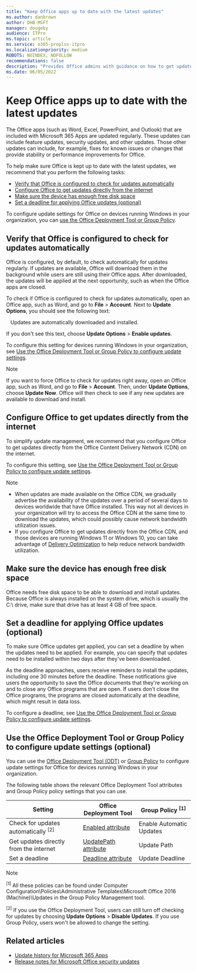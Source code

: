 ```yaml
---
title: "Keep Office apps up to date with the latest updates"
ms.author: danbrown
author: DHB-MSFT
manager: dougeby
audience: ITPro
ms.topic: article
ms.service: o365-proplus-itpro
ms.localizationpriority: medium
ROBOTS: NOINDEX, NOFOLLOW
recommendations: false
description: "Provides Office admins with guidance on how to get updates for Microsoft 365 Apps."
ms.date: 06/05/2022
---
```


# Keep Office apps up to date with the latest updates

The Office apps (such as Word, Excel, PowerPoint, and Outlook) that are included with Microsoft 365 Apps are updated regularly. These updates can include feature updates, security updates, and other updates. Those other updates can include, for example, fixes for known issues or changes that provide stability or performance improvements for Office.

To help make sure Office is kept up to date with the latest updates, we recommend that you perform the following tasks:

- [Verify that Office is configured to check for updates automatically](#verify-that-office-is-configured-to-check-for-updates-automatically)
- [Configure Office to get updates directly from the internet](#configure-office-to-get-updates-directly-from-the-internet)
- [Make sure the device has enough free disk space](#make-sure-the-device-has-enough-free-disk-space)
- [Set a deadline for applying Office updates (optional)](#set-a-deadline-for-applying-office-updates-optional)

To configure update settings for Office on devices running Windows in your organization, you can [use the Office Deployment Tool or Group Policy](#use-the-office-deployment-tool-or-group-policy-to-configure-update-settings-optional).

## Verify that Office is configured to check for updates automatically

Office is configured, by default, to check automatically for updates regularly. If updates are available, Office will download them in the background while users are still using their Office apps. After downloaded, the updates will be applied at the next opportunity, such as when the Office apps are closed.

To check if Office is configured to check for updates automatically, open an Office app, such as Word, and go to **File** > **Account**. Next to **Update Options**, you should see the following text:

&nbsp;&nbsp;&nbsp;Updates are automatically downloaded and installed.

If you don't see this text, choose **Update Options** > **Enable updates**.

To configure this setting for devices running Windows in your organization, see [Use the Office Deployment Tool or Group Policy to configure update settings](#use-the-office-deployment-tool-or-group-policy-to-configure-update-settings-optional).

> [!NOTE]
> If you want to force Office to check for updates right away, open an Office app, such as Word, and go to **File** > **Account**. Then, under **Update Options**, choose **Update Now**. Office will then check to see if any new updates are available to download and install.

## Configure Office to get updates directly from the internet

To simplify update management, we recommend that you configure Office to get updates directly from the Office Content Delivery Network (CDN) on the internet.

To configure this setting, see [Use the Office Deployment Tool or Group Policy to configure update settings](#use-the-office-deployment-tool-or-group-policy-to-configure-update-settings-optional).

> [!NOTE]
> - When updates are made available on the Office CDN, we gradually advertise the availability of the updates over a period of several days to devices worldwide that have Office installed. This way not all devices in your organization will try to access the Office CDN at the same time to download the updates, which could possibly cause network bandwidth utilization issues.
> - If you configure Office to get updates directly from the Office CDN, and those devices are running Windows 11 or Windows 10, you can take advantage of [Delivery Optimization](../delivery-optimization.md) to help reduce network bandwidth utilization.

## Make sure the device has enough free disk space

Office needs free disk space to be able to download and install updates. Because Office is always installed on the system drive, which is usually the C:\ drive, make sure that drive has at least 4 GB of free space.

## Set a deadline for applying Office updates (optional)

To make sure Office updates get applied, you can set a deadline by when the updates need to be applied. For example, you can specify that updates need to be installed within two days after they've been downloaded.

As the deadline approaches, users receive reminders to install the updates, including one 30 minutes before the deadline. These notifications give users the opportunity to save the Office documents that they're working on and to close any Office programs that are open. If users don't close the Office programs, the programs are closed automatically at the deadline, which might result in data loss.

To configure a deadline, see [Use the Office Deployment Tool or Group Policy to configure update settings](#use-the-office-deployment-tool-or-group-policy-to-configure-update-settings-optional).

## Use the Office Deployment Tool or Group Policy to configure update settings (optional)

You can use the [Office Deployment Tool (ODT)](../overview-office-deployment-tool.md) or [Group Policy](https://www.microsoft.com/download/details.aspx?id=49030) to configure update settings for Office for devices running Windows in your organization.

The following table shows the relevant Office Deployment Tool attributes and Group Policy policy settings that you can use.

|Setting  |Office Deployment Tool  |Group Policy <sup>[1]</sup>   |
|---------|---------|---------|
|Check for updates automatically <sup>[2]</sup>  | [Enabled attribute](../office-deployment-tool-configuration-options.md#enabled-attribute-part-of-updates-element) |Enable Automatic Updates|
|Get updates directly from the internet     | [UpdatePath attribute](../office-deployment-tool-configuration-options.md#updatepath-attribute-part-of-updates-element) | Update Path        |
|Set a deadline   | [Deadline attribute](../office-deployment-tool-configuration-options.md#deadline-attribute-part-of-updates-element)  | Update Deadline         |

> [!NOTE]
> <sup>[1]</sup> All these policies can be found under Computer Configuration\Policies\Administrative Templates\Microsoft Office 2016 (Machine)\Updates in the Group Policy Management tool.
>
> <sup>[2]</sup> If you use the Office Deployment Tool, users can still turn off checking for updates by choosing **Update Options** > **Disable Updates**. If you use Group Policy, users won't be allowed to change the setting.

## Related articles

- [Update history for Microsoft 365 Apps](/officeupdates/update-history-microsoft365-apps-by-date)
- [Release notes for Microsoft Office security updates](/officeupdates/microsoft365-apps-security-updates)